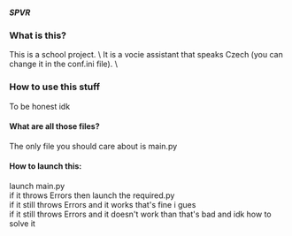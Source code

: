 <!-- Make a new line with <br> tag -->
<h5>SPVR</h5>
<h3>What is this?</h3>
This is a school project. \
It is a vocie assistant that speaks Czech (you can change it in the conf.ini file). \
<h3>
How to use this stuff
</h3>
To be honest idk
<h4>What are all those files?</h4>
The only file you should care about is main.py
<h4>How to launch this:</h4>
launch main.py <br>
if it throws Errors then launch the required.py <br>
if it still throws Errors and it works that's fine i gues <br>
if it still throws Errors and it doesn't work than that's bad and idk how to solve it <br>